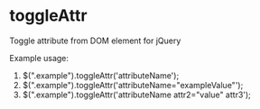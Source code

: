 # toggleAttr
Toggle attribute from DOM element for jQuery

Example usage:

1. $(".example").toggleAttr('attributeName');
2. $(".example").toggleAttr('attributeName="exampleValue"');
3. $(".example").toggleAttr('attributeName attr2="value" attr3');

